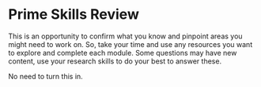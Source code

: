 # Prime Skills Review

This is an opportunity to confirm what you know and pinpoint areas you might
need to work on. So, take your time and use any resources you want to explore and
complete each module. Some questions may have new content, use your research skills
to do your best to answer these.

No need to turn this in.
